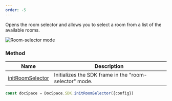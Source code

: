```yaml
---
order: -5
---
```


Opens the room selector and allows you to select a room from a list of the available rooms.

![Room-selector mode](/assets/images/docspace/room-selector-mode.png)

### Method

| Name                                                        | Description                                            |
| ----------------------------------------------------------- | ------------------------------------------------------ |
| [initRoomSelector](../../Methods/index.md#initroomselector) | Initializes the SDK frame in the "room-selector" mode. |

``` javascript
const docSpace = DocSpace.SDK.initRoomSelector({config})
```
